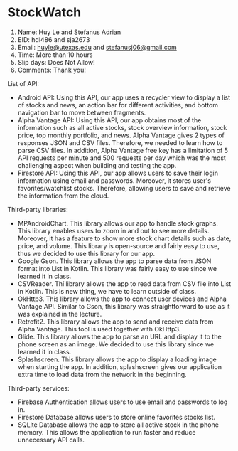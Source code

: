 # StockWatch

1. Name: Huy Le and Stefanus Adrian
2. EID: hdl486 and sja2673
3. Email: huyle@utexas.edu and stefanusj06@gmail.com
4. Time: More than 10 hours
5. Slip days: Does Not Allow!
6. Comments: Thank you!
 
List of API:
 + Android API: Using this API, our app uses a recycler view to display a list of stocks and news, an action bar for different activities, and bottom navigation bar to move between fragments. 
 + Alpha Vantage API: Using this API, our app obtains most of the information such as all active stocks, stock overview information, stock price, top monthly portfolio, and news. Alpha Vantage gives 2 types of  responses JSON and CSV files. Therefore, we needed to learn how to parse CSV files. In addition, Alpha Vantage free key has a limitation of 5 API requests per minute and 500 requests per day which was the most challenging aspect when building and testing the app. 
 + Firestore API: Using this API, our app allows users to save their login information using email and passwords. Moreover, it stores user's favorites/watchlist stocks. Therefore, allowing users to save and retrieve the information from the cloud. 

Third-party libraries:
 + MPAndroidChart. This library allows our app to handle stock graphs. This library enables users to zoom in and out to see more details. Moreover, it has a feature  to show more stock chart details such as date, price, and volume. This library is open-source and fairly easy to use, thus we decided to use this library for our app.
 + Google Gson. This library allows the app to parse data from JSON format into List<data> in Kotlin. This library was fairly easy to use since we learned it in class.
 + CSVReader. Thí library allows the app to read data from CSV file into List<data> in Kotlin. This is new thing, we have to learn outside of class.
 + OkHttp3. This library allows the app to connect user devices and Alpha Vantage API. Similar to Gson, this library was straightforward to use as it was explained in the lecture.
 + Retrofit2. This library allows the app to send and receive data from Alpha Vantage. This tool is used together with OkHttp3.
 + Glide. This library allows the app to parse an URL and display it to the phone screen as an image. We decided to use this library since we learned it in class.
 + Splashscreen. This library allows the app to display a loading image when starting the app. In addition, splashscreen gives our application extra time to load data from the network in the beginning.

Third-party services:
 + Firebase Authentication allows users to use email and passwords to log in.
 + Firestore Database allows users to store online favorites stocks list.
 + SQLite Database allows the app to store all active stock in the phone memory. This allows the application to run faster and reduce unnecessary API calls.

